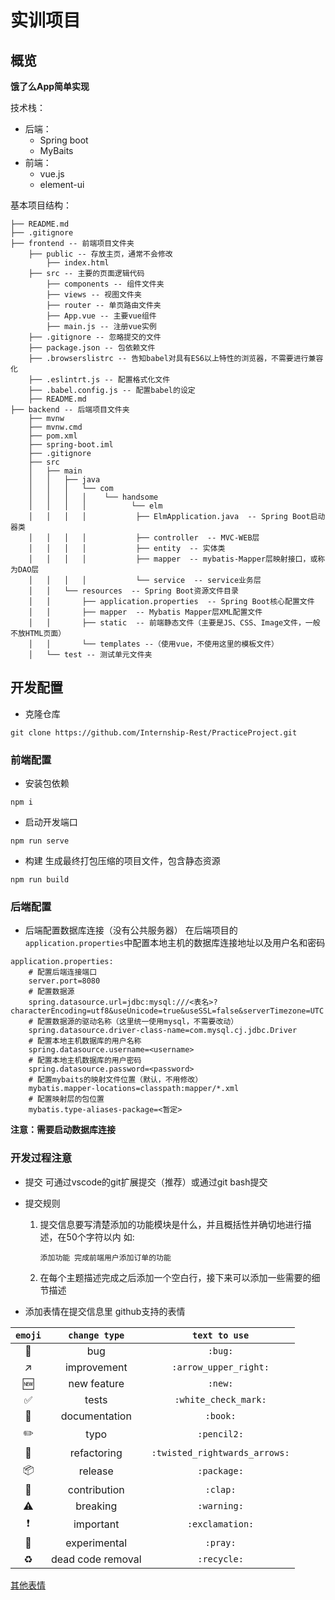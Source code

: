 # 实训项目

## 概览

__饿了么App简单实现__

技术栈：
- 后端：
    - Spring boot
    - MyBaits
- 前端：
    - vue.js
    - element-ui

基本项目结构：

```
├── README.md
├── .gitignore 
├── frontend -- 前端项目文件夹
    ├── public -- 存放主页，通常不会修改
        ├── index.html
    ├── src -- 主要的页面逻辑代码
        ├── components -- 组件文件夹
        ├── views -- 视图文件夹
        ├── router -- 单页路由文件夹
        ├── App.vue -- 主要vue组件
        ├── main.js -- 注册vue实例
    ├── .gitignore -- 忽略提交的文件
    ├── package.json -- 包依赖文件
    ├── .browserslistrc -- 告知babel对具有ES6以上特性的浏览器，不需要进行兼容化
    ├── .eslintrt.js -- 配置格式化文件
    ├── .babel.config.js -- 配置babel的设定
    ├── README.md 
├── backend -- 后端项目文件夹
    ├── mvnw
    ├── mvnw.cmd
    ├── pom.xml
    ├── spring-boot.iml
    ├── .gitignore
    ├── src
    │   ├── main
    │   │   ├── java
    │   │   │   └── com
    │   │   │   │    └── handsome
    │   │   │   │          └── elm
    │   │   │   │           ├── ElmApplication.java  -- Spring Boot启动器类
    │   │   │   │           ├── controller  -- MVC-WEB层
    │   │   │   │           ├── entity  -- 实体类
    │   │   │   │           ├── mapper  -- mybatis-Mapper层映射接口，或称为DAO层
    │   │   │   │           └── service  -- service业务层
    │   │   └── resources  -- Spring Boot资源文件目录
    │   │       ├── application.properties  -- Spring Boot核心配置文件
    │   │       ├── mapper  -- Mybatis Mapper层XML配置文件
    │   │       ├── static  -- 前端静态文件（主要是JS、CSS、Image文件，一般不放HTML页面）
    │   │       └── templates --（使用vue，不使用这里的模板文件）
    │   └── test -- 测试单元文件夹
```

## 开发配置

- 克隆仓库
```
git clone https://github.com/Internship-Rest/PracticeProject.git
```

### 前端配置

- 安装包依赖
```
npm i
```
- 启动开发端口
```
npm run serve
```
- 构建 生成最终打包压缩的项目文件，包含静态资源
```
npm run build
```


### 后端配置

- 后端配置数据库连接（没有公共服务器） 在后端项目的`application.properties`中配置本地主机的数据库连接地址以及用户名和密码
```
application.properties:
    # 配置后端连接端口
    server.port=8080 
    # 配置数据源
    spring.datasource.url=jdbc:mysql:///<表名>?characterEncoding=utf8&useUnicode=true&useSSL=false&serverTimezone=UTC
    # 配置数据源的驱动名称（这里统一使用mysql，不需要改动）
    spring.datasource.driver-class-name=com.mysql.cj.jdbc.Driver
    # 配置本地主机数据库的用户名称
    spring.datasource.username=<username>
    # 配置本地主机数据库的用户密码
    spring.datasource.password=<password>
    # 配置mybaits的映射文件位置（默认，不用修改）
    mybatis.mapper-locations=classpath:mapper/*.xml
    # 配置映射层的包位置
    mybatis.type-aliases-package=<暂定>
```

__注意：需要启动数据库连接__

### 开发过程注意

- 提交 可通过vscode的git扩展提交（推荐）或通过git bash提交
- 提交规则 
    1. 提交信息要写清楚添加的功能模块是什么，并且概括性并确切地进行描述，在50个字符以内 如:
    
        ``` 添加功能 完成前端用户添加订单的功能 ```

    2. 在每个主题描述完成之后添加一个空白行，接下来可以添加一些需要的细节描述

- 添加表情在提交信息里 github支持的表情

| `emoji` | `change type` | `text to use` |
|:---:|:---:|:---:|
| :bug: | bug | `:bug:` |
| :arrow_upper_right: | improvement | `:arrow_upper_right:` |
| :new: | new feature | `:new:` |
| :white_check_mark: | tests | `:white_check_mark:` |
| :book: | documentation | `:book:` |
| :pencil2: | typo | `:pencil2:` |
| :twisted_rightwards_arrows: | refactoring | `:twisted_rightwards_arrows:` |
| :package: | release | `:package:` |
| :clap: | contribution | `:clap:` |
| :warning: | breaking | `:warning:` |
| :exclamation: | important | `:exclamation:` |
| :pray: | experimental | `:pray:` |
| :recycle: | dead code removal | `:recycle:` |

[其他表情](https://www.webfx.com/tools/emoji-cheat-sheet/)